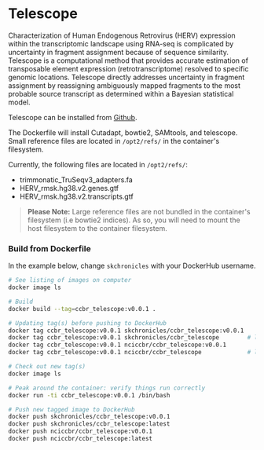 # Telescope

Characterization of Human Endogenous Retrovirus (HERV) expression within the transcriptomic landscape using RNA-seq is complicated by uncertainty in fragment assignment because of sequence similarity. Telescope is a computational method that provides accurate estimation of transposable element expression (retrotranscriptome) resolved to specific genomic locations. Telescope directly addresses uncertainty in fragment assignment by reassigning ambiguously mapped fragments to the most probable source transcript as determined within a Bayesian statistical model.

Telescope can be installed from [Github](https://github.com/mlbendall/telescope).

The Dockerfile will install Cutadapt, bowtie2, SAMtools, and telescope. Small reference files are located in `/opt2/refs/` in the container's filesystem. 

Currently, the following files are located in `/opt2/refs/`:
 - trimmonatic_TruSeqv3_adapters.fa
 - HERV_rmsk.hg38.v2.genes.gtf
 - HERV_rmsk.hg38.v2.transcripts.gtf

> **Please Note:** Large reference files are not bundled in the container's filesystem (i.e bowtie2 indices). As so, you will need to mount the host filesystem to the container filesystem.

### Build from Dockerfile

In the example below, change `skchronicles` with your DockerHub username.

```bash
# See listing of images on computer
docker image ls

# Build
docker build --tag=ccbr_telescope:v0.0.1 .

# Updating tag(s) before pushing to DockerHub
docker tag ccbr_telescope:v0.0.1 skchronicles/ccbr_telescope:v0.0.1
docker tag ccbr_telescope:v0.0.1 skchronicles/ccbr_telescope        # latest
docker tag ccbr_telescope:v0.0.1 nciccbr/ccbr_telescope:v0.0.1
docker tag ccbr_telescope:v0.0.1 nciccbr/ccbr_telescope             # latest

# Check out new tag(s)
docker image ls

# Peak around the container: verify things run correctly
docker run -ti ccbr_telescope:v0.0.1 /bin/bash

# Push new tagged image to DockerHub
docker push skchronicles/ccbr_telescope:v0.0.1
docker push skchronicles/ccbr_telescope:latest
docker push nciccbr/ccbr_telescope:v0.0.1
docker push nciccbr/ccbr_telescope:latest
```
